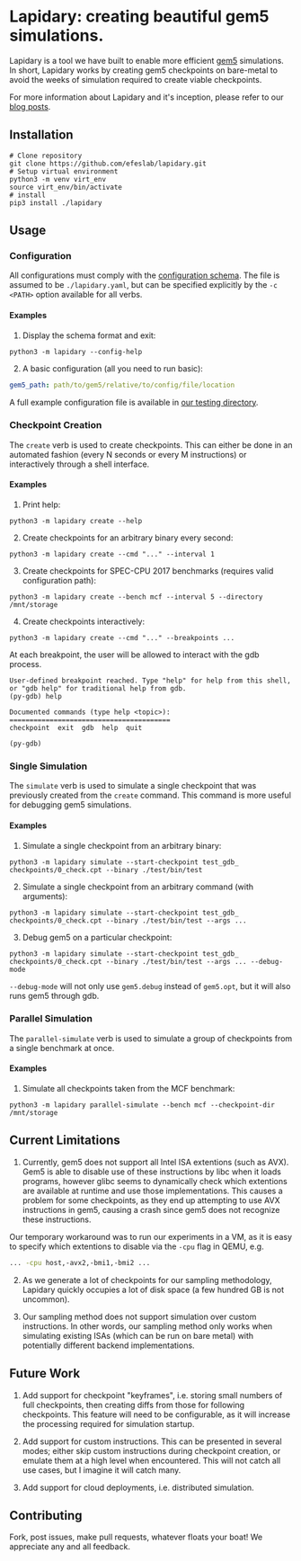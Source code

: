 # Lapidary: creating beautiful gem5 simulations.

Lapidary is a tool we have built to enable more efficient [gem5][gem5] simulations.
In short, Lapidary works by creating gem5 checkpoints on bare-metal to avoid the
weeks of simulation required to create viable checkpoints. 

For more information about Lapidary and it's inception, please refer to our [blog posts][blog].

## Installation

```shell
# Clone repository
git clone https://github.com/efeslab/lapidary.git
# Setup virtual environment
python3 -m venv virt_env
source virt_env/bin/activate
# install
pip3 install ./lapidary
```

## Usage

### Configuration

All configurations must comply with the [configuration schema][schema-file]. The file is assumed to be `./lapidary.yaml`, but can be specified explicitly by the
`-c <PATH>` option available for all verbs.

#### Examples

1. Display the schema format and exit:

```shell
python3 -m lapidary --config-help
```

2. A basic configuration (all you need to run basic):
```yaml
gem5_path: path/to/gem5/relative/to/config/file/location
```

A full example configuration file is available in [our testing directory][example-config].

### Checkpoint Creation

The `create` verb is used to create checkpoints. This can either be done in 
an automated fashion (every N seconds or every M instructions) or interactively through a shell interface.

#### Examples

1. Print help:

```shell
python3 -m lapidary create --help
```

2. Create checkpoints for an arbitrary binary every second:

```shell
python3 -m lapidary create --cmd "..." --interval 1
```

3. Create checkpoints for SPEC-CPU 2017 benchmarks (requires valid configuration path):

```shell
python3 -m lapidary create --bench mcf --interval 5 --directory /mnt/storage
```

4. Create checkpoints interactively:

```shell
python3 -m lapidary create --cmd "..." --breakpoints ...
```

At each breakpoint, the user will be allowed to interact with the gdb process.
```
User-defined breakpoint reached. Type "help" for help from this shell, or "gdb help" for traditional help from gdb.
(py-gdb) help

Documented commands (type help <topic>):
========================================
checkpoint  exit  gdb  help  quit

(py-gdb) 
```

### Single Simulation

The `simulate` verb is used to simulate a single checkpoint that was previously
created from the `create` command. This command is more useful for debugging
gem5 simulations.

#### Examples

1. Simulate a single checkpoint from an arbitrary binary:

```shell
python3 -m lapidary simulate --start-checkpoint test_gdb_
checkpoints/0_check.cpt --binary ./test/bin/test
```

2. Simulate a single checkpoint from an arbitrary command (with arguments):

```shell
python3 -m lapidary simulate --start-checkpoint test_gdb_
checkpoints/0_check.cpt --binary ./test/bin/test --args ... 
```

3. Debug gem5 on a particular checkpoint:

```shell
python3 -m lapidary simulate --start-checkpoint test_gdb_
checkpoints/0_check.cpt --binary ./test/bin/test --args ... --debug-mode
```

`--debug-mode` will not only use `gem5.debug` instead of `gem5.opt`, but it will
also runs gem5 through gdb.

### Parallel Simulation

The `parallel-simulate` verb is used to simulate a group of checkpoints from a 
single benchmark at once.

#### Examples

1. Simulate all checkpoints taken from the MCF benchmark:

```shell
python3 -m lapidary parallel-simulate --bench mcf --checkpoint-dir /mnt/storage
```

## Current Limitations

1. Currently, gem5 does not support all Intel ISA extentions (such as AVX). Gem5 
is able to disable use of these instructions by libc when it loads programs, 
however glibc seems to dynamically check which extentions are available at runtime
and use those implementations. This causes a problem for some checkpoints, as 
they end up attempting to use AVX instructions in gem5, causing a crash since 
gem5 does not recognize these instructions. 

Our temporary workaround was to run our experiments in a VM, as it is easy to 
specify which extentions to disable via the `-cpu` flag in QEMU, e.g.

```bash
... -cpu host,-avx2,-bmi1,-bmi2 ...
```

2. As we generate a lot of checkpoints for our sampling methodology, Lapidary 
quickly occupies a lot of disk space (a few hundred GB is not uncommon). 

3. Our sampling method does not support simulation over custom instructions. 
In other words, our sampling method only works when simulating existing ISAs
(which can be run on bare metal) with potentially different backend implementations.

## Future Work

1. Add support for checkpoint "keyframes", i.e. storing small numbers of full 
checkpoints, then creating diffs from those for following checkpoints. This
feature will need to be configurable, as it will increase the processing required
for simulation startup.

2. Add support for custom instructions. This can be presented in several modes; either skip custom instructions during checkpoint creation, or emulate them at a high level when encountered. This will not catch all use cases, but I imagine it
will catch many.

3. Add support for cloud deployments, i.e. distributed simulation.

## Contributing

Fork, post issues, make pull requests, whatever floats your boat! We appreciate 
any and all feedback.

[example-config]: test/lapidary.yaml
[schema-file]: config/schema.yaml
[gem5]: http://gem5.org/Main_Page
[blog]: https://medium.com/@iangneal/lapidary-crafting-more-beautiful-gem5-simulations-4bc6f6aad717